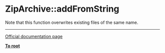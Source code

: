 # ZipArchive::addFromString



Note that this function overwrites existing files of the same name.  

---

[Official documentation page](https://www.php.net/manual/en/ziparchive.addfromstring.php)

**[To root](/README.md)**
